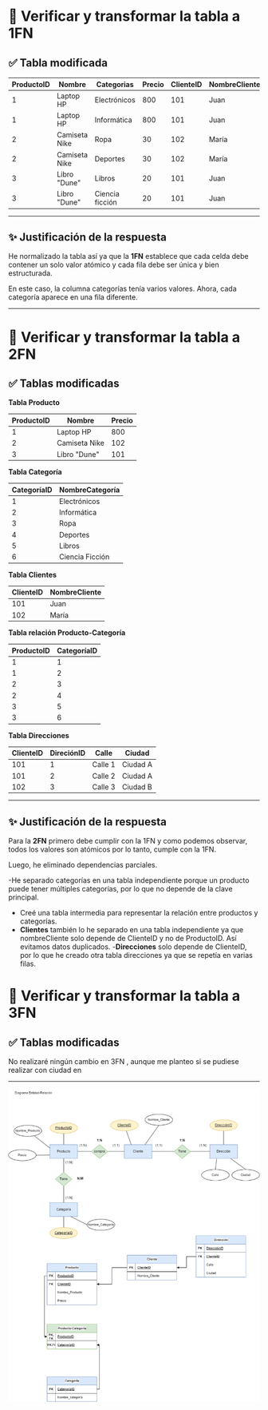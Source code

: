 

# 🚀 **Verificar y transformar la tabla a 1FN** 


## ✅ Tabla modificada

| ProductoID | Nombre          | Categorias                  | Precio | ClienteID | NombreCliente | Calle                    | Ciudad|
|------------|-----------------|-----------------------------|--------|-----------|---------------|-------------------------------------|------------|
| 1          | Laptop HP       | Electrónicos  | 800    | 101       | Juan          | Calle 1| Ciudad A |
| 1          | Laptop HP       | Informática    | 800     | 101       | Juan          | Calle 2 | Ciudad A |
| 2          | Camiseta Nike   | Ropa| 30     | 102       | María         | Calle 3 | Ciudad B |
| 2          | Camiseta Nike   | Deportes| 30     | 102       | María         | Calle 3 |Ciudad B                    |
| 3          | Libro "Dune"    | Libros| 20     | 101       | Juan          | Calle 1 | Ciudad A|
| 3          | Libro "Dune"    | Ciencia ficción| 20     | 101       | Juan          | Calle 1 | Ciudad A| 



---

## ✨ Justificación de la respuesta

He normalizado la tabla así ya que la **1FN** establece que cada celda debe contener un solo valor atómico y cada fila debe ser única y bien estructurada. 

En este caso, la columna categorías tenía varios valores. Ahora, cada categoría aparece en una fila diferente.


---

# 🚀 **Verificar y transformar la tabla a 2FN** 


## ✅ Tablas modificadas

**Tabla Producto**

| ProductoID  | Nombre | Precio |
|-------------|--------|--------|
| 1           | Laptop HP | 800 |
| 2           | Camiseta Nike | 102 |
| 3           | Libro "Dune" | 101 |


**Tabla Categoría**

| CategoríaID  | NombreCategoría | 
|-------------|--------|
| 1           | Electrónicos | 
| 2           | Informática | 
| 3           | Ropa|
| 4           | Deportes|
| 5           | Libros|
| 6           | Ciencia Ficción |


**Tabla Clientes**

| ClienteID  | NombreCliente |
|-------------|--------|
| 101           | Juan | 
| 102          | María | 


**Tabla relación Producto-Categoría**

| ProductoID  | CategoríaID |
|-------------|--------|
| 1           | 1 |
| 1           | 2 |
| 2          | 3 | 
| 2          | 4 |
| 3           | 5|
| 3           | 6|

**Tabla Direcciones**

| ClienteID  | DireciónID  | Calle | Ciudad |
|-------------|----|----|-------|
| 101         | 1  | Calle 1 | Ciudad A |
| 101         | 2  | Calle 2  | Ciudad A |
| 102         | 3  | Calle 3  | Ciudad B |

---

## ✨ Justificación de la respuesta

Para la **2FN**  primero debe cumplir con la 1FN y como podemos observar, todos los valores son atómicos por lo tanto, cumple con la 1FN. 

Luego, he eliminado dependencias parciales. 

-He separado categorías en una tabla independiente porque un producto puede tener múltiples categorías, por lo que no depende de la clave principal.
- Creé una tabla intermedia para representar la relación entre productos y categorías.
- **Clientes** también lo he separado en una tabla independiente ya que nombreCliente solo depende de ClienteID y no de ProductoID. Así evitamos datos duplicados.
-**Direcciones** solo depende de ClienteID, por lo que he creado otra tabla direcciones ya que se repetía en varias filas.

# 🚀 **Verificar y transformar la tabla a 3FN** 


## ✅ Tablas modificadas


No realizaré ningún cambio en 3FN , aunque me planteo si se pudiese realizar con ciudad en

---

![ Actividad 2 resuelta](https://github.com/aguemarrero/base-datos/blob/main/tareas/Unidad-4/tarea2/img/practicaExamen.drawio.png)

